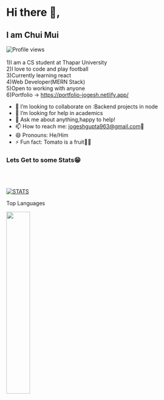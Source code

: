 
# Hi there 👋,

## I am Chui Mui

![Profile views](https://gpvc.arturio.dev/k-kavya-28)  
<br>
1)I am a CS student at Thapar University
<br>
2)I love to code and play football
<br>
3)Currently learning react
<br>
4)Web Developer(MERN Stack)
<br>
5)Open to working with anyone
<br>
6)Portfolio -> https://portfolio-jogesh.netlify.app/
<br>

<!-- Langusages I use: HTML/CSS/JS/Node/MongoDb/C++/Java -->


- 👯 I’m looking to collaborate on :Backend projects in node
- 🤔 I’m looking for help in academics
- 💬 Ask me about anything,happy to help!
- 📫 How to reach me: jogeshgupta963@gmail.com📧
- 😄 Pronouns: He/Him
- ⚡ Fun fact: Tomato is a fruit🤯🤯

<!-- [![Top Langs](https://github-readme-stats.vercel.app/api/top-langs/?username=k-kavya-28)](https://github.com/anuraghazra/github-readme-stats)

![GitHub stats](https://github-readme-stats.vercel.app/api?username=k-kavya-28&show_icons=true) -->

<!--
[![trophy](https://github-profile-trophy.vercel.app/?username=k-kavya-28)](https://github.com/ryo-ma/github-profile-trophy) -->

<h3>Lets Get to some Stats😁</h3>
<br><br>
<p align="left"><a href="https://github.com/k-kavya-28"><img alt="STATS" src="https://github-readme-stats.vercel.app/api?username=k-kavya-28&show_icons=true&theme=radical" alt="k-kavya-28"></a></p>

<!-- <img width="44%" src="https://github-readme-streak-stats.herokuapp.com/?user=k-kavya-28&theme=omni&hide_border=true&include_all_commits=true&hide_title=true" /> -->

<p > Top Languages</p><img width="35%"  src="https://github-readme-stats.vercel.app/api/top-langs/?username=jogeshgupta963&layout=compact&theme=omni&hide_border=true&hide_title=true" />
<!-- <img alt="Akshat's Activity Graph" width="99%" src="https://activity-graph.herokuapp.com/graph?username=k-kavya-28&bg_color=191621&color=e4dc87&line=cc70a9&point=ffffff&hide_border=true"> -->
